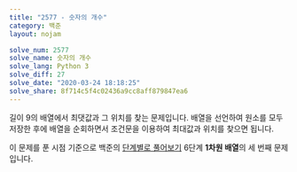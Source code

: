 ```yaml
---
title: "2577 - 숫자의 개수"
category: 백준
layout: nojam

solve_num: 2577
solve_name: 숫자의 개수
solve_lang: Python 3
solve_diff: 27
solve_date: "2020-03-24 18:18:25"
solve_share: 8f714c5f4c02436a9cc8aff879847ea6
---
```


길이 9의 배열에서 최댓값과 그 위치를 찾는 문제입니다. 배열을 선언하여 원소를 모두 저장한 후에 배열을 순회하면서 조건문을 이용하여 최대값과 위치를 찾으면 됩니다.

이 문제를 푼 시점 기준으로 백준의 [단계별로 풀어보기](http://noj.am/p/s) 6단계 **1차원 배열**의 세 번째 문제입니다.
